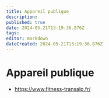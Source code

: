 ```yaml
---
title: Appareil publique
description: 
published: true
date: 2024-05-21T13:19:36.876Z
tags: 
editor: markdown
dateCreated: 2024-05-21T13:19:36.876Z
---
```


# Appareil publique

- <https://www.fitness-transalp.fr/>
